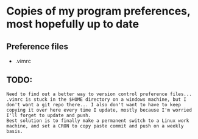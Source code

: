 # Copies of my program preferences, most hopefully up to date

## Preference files

* .vimrc

## TODO: 
    Need to find out a better way to version control preference files... .vimrc is stuck in the $HOME directory on a windows machine, but I don't want a git repo there... I also don't want to have to keep copying it over here every time I update, mostly because I'm worried I'll forget to update and push.
    Best solution is to finally make a permanent switch to a Linux work machine, and set a CRON to copy paste commit and push on a weekly basis.
